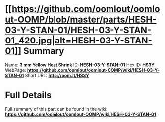 
[[https://github.com/oomlout/oomlout-OOMP/blob/master/parts/HESH-03-Y-STAN-01/HESH-03-Y-STAN-01_420.jpg|alt=HESH-03-Y-STAN-01]] 
Summary
=================

Name: __3 mm Yellow Heat Shrink__
ID: __HESH-03-Y-STAN-01__
Hex ID: __HS3Y__
WebPage: __https://github.com/oomlout/oomlout-OOMP/wiki/HESH-03-Y-STAN-01__
Short URL: __http://oom.lt/HS3Y__

Full Details
==========================
Full summary of this part can be found in the wiki:   
__https://github.com/oomlout/oomlout-OOMP/wiki/HESH-03-Y-STAN-01__   

